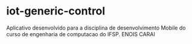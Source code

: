 # iot-generic-control
Aplicativo desenvolvido para a disciplina de desenvolvimento Mobile do curso de engenharia de computacao do IFSP.
ENOIS CARAI
